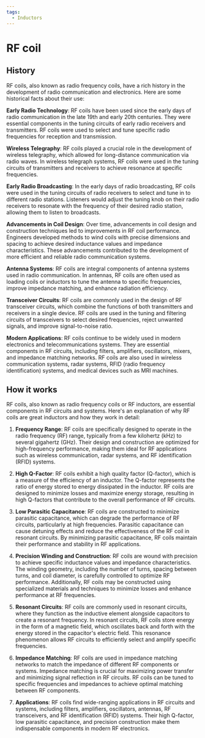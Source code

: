 ```yaml
---
tags:
  - Inductors
---
```


# RF coil

## History

RF coils, also known as radio frequency coils, have a rich history in the development of radio communication and electronics. Here are some historical facts about their use:

**Early Radio Technology**: RF coils have been used since the early days of radio communication in the late 19th and early 20th centuries. They were essential components in the tuning circuits of early radio receivers and transmitters. RF coils were used to select and tune specific radio frequencies for reception and transmission.

**Wireless Telegraphy**: RF coils played a crucial role in the development of wireless telegraphy, which allowed for long-distance communication via radio waves. In wireless telegraph systems, RF coils were used in the tuning circuits of transmitters and receivers to achieve resonance at specific frequencies.

**Early Radio Broadcasting**: In the early days of radio broadcasting, RF coils were used in the tuning circuits of radio receivers to select and tune in to different radio stations. Listeners would adjust the tuning knob on their radio receivers to resonate with the frequency of their desired radio station, allowing them to listen to broadcasts.

**Advancements in Coil Design**: Over time, advancements in coil design and construction techniques led to improvements in RF coil performance. Engineers developed methods to wind coils with precise dimensions and spacing to achieve desired inductance values and impedance characteristics. These advancements contributed to the development of more efficient and reliable radio communication systems.

**Antenna Systems**: RF coils are integral components of antenna systems used in radio communication. In antennas, RF coils are often used as loading coils or inductors to tune the antenna to specific frequencies, improve impedance matching, and enhance radiation efficiency.

**Transceiver Circuits**: RF coils are commonly used in the design of RF transceiver circuits, which combine the functions of both transmitters and receivers in a single device. RF coils are used in the tuning and filtering circuits of transceivers to select desired frequencies, reject unwanted signals, and improve signal-to-noise ratio.

**Modern Applications**: RF coils continue to be widely used in modern electronics and telecommunications systems. They are essential components in RF circuits, including filters, amplifiers, oscillators, mixers, and impedance matching networks. RF coils are also used in wireless communication systems, radar systems, RFID (radio frequency identification) systems, and medical devices such as MRI machines.

## How it works

RF coils, also known as radio frequency coils or RF inductors, are essential components in RF circuits and systems. Here's an explanation of why RF coils are great inductors and how they work in detail:

1. **Frequency Range**: RF coils are specifically designed to operate in the radio frequency (RF) range, typically from a few kilohertz (kHz) to several gigahertz (GHz). Their design and construction are optimized for high-frequency performance, making them ideal for RF applications such as wireless communication, radar systems, and RF identification (RFID) systems.

2. **High Q-Factor**: RF coils exhibit a high quality factor (Q-factor), which is a measure of the efficiency of an inductor. The Q-factor represents the ratio of energy stored to energy dissipated in the inductor. RF coils are designed to minimize losses and maximize energy storage, resulting in high Q-factors that contribute to the overall performance of RF circuits.

3. **Low Parasitic Capacitance**: RF coils are constructed to minimize parasitic capacitance, which can degrade the performance of RF circuits, particularly at high frequencies. Parasitic capacitance can cause detuning effects and reduce the effectiveness of the RF coil in resonant circuits. By minimizing parasitic capacitance, RF coils maintain their performance and stability in RF applications.

4. **Precision Winding and Construction**: RF coils are wound with precision to achieve specific inductance values and impedance characteristics. The winding geometry, including the number of turns, spacing between turns, and coil diameter, is carefully controlled to optimize RF performance. Additionally, RF coils may be constructed using specialized materials and techniques to minimize losses and enhance performance at RF frequencies.

5. **Resonant Circuits**: RF coils are commonly used in resonant circuits, where they function as the inductive element alongside capacitors to create a resonant frequency. In resonant circuits, RF coils store energy in the form of a magnetic field, which oscillates back and forth with the energy stored in the capacitor's electric field. This resonance phenomenon allows RF circuits to efficiently select and amplify specific frequencies.

6. **Impedance Matching**: RF coils are used in impedance matching networks to match the impedance of different RF components or systems. Impedance matching is crucial for maximizing power transfer and minimizing signal reflection in RF circuits. RF coils can be tuned to specific frequencies and impedances to achieve optimal matching between RF components.

7. **Applications**: RF coils find wide-ranging applications in RF circuits and systems, including filters, amplifiers, oscillators, antennas, RF transceivers, and RF identification (RFID) systems. Their high Q-factor, low parasitic capacitance, and precision construction make them indispensable components in modern RF electronics.
